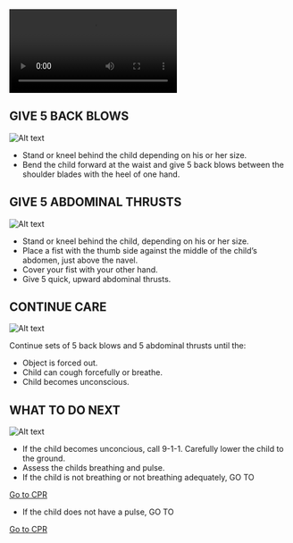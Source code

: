 <video controls="controls">
    <source src="/Videos/childChoking.mp4" type="video/mp4" />
</video>

<h2>GIVE 5 BACK BLOWS</h2>

![Alt text](/Images/ChokingChild/chokingChild13.jpg)

- Stand or kneel behind the child depending on his or her size.
- Bend the child forward at the waist and give 5 back blows between the shoulder blades with the heel of one hand.

<h2>GIVE 5 ABDOMINAL THRUSTS</h2>

![Alt text](/Images/ChokingChild/chokingChild14.jpg)

- Stand or kneel behind the child, depending on his or her size.
- Place a fist with the thumb side against
  the middle of the child’s abdomen, just
  above the navel.
- Cover your fist with your other hand.
- Give 5 quick, upward abdominal thrusts.

<h2>CONTINUE CARE</h2>

![Alt text](/Images/InfantChoking/infantChoking13.jpg)

Continue sets of 5 back blows and 5
abdominal thrusts until the:

- Object is forced out.
- Child can cough forcefully or breathe.
- Child becomes unconscious.

<h2>WHAT TO DO NEXT</h2>

![Alt text](/Images/ChokingChild/chokingChild8.jpg)

- If the child becomes unconcious, call 9-1-1. Carefully lower the child to the ground.
- Assess the childs breathing and pulse.
- If the child is not breathing or not breathing adequately, GO TO

[Go to CPR](/instructions/0/0/13)

- If the child does not have a pulse, GO TO

[Go to CPR](/instructions/3/2/8)
